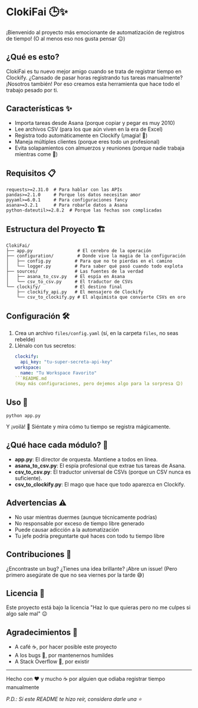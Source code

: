 # ClokiFai 🕒✨

¡Bienvenido al proyecto más emocionante de automatización de registros de tiempo! (O al menos eso nos gusta pensar 😉)

## ¿Qué es esto?

ClokiFai es tu nuevo mejor amigo cuando se trata de registrar tiempo en Clockify. ¿Cansado de pasar horas registrando tus tareas manualmente? ¡Nosotros también! Por eso creamos esta herramienta que hace todo el trabajo pesado por ti.

## Características ✨

- Importa tareas desde Asana (porque copiar y pegar es muy 2010)
- Lee archivos CSV (para los que aún viven en la era de Excel)
- Registra todo automáticamente en Clockify (¡magia! 🎩)
- Maneja múltiples clientes (porque eres todo un profesional)
- Evita solapamientos con almuerzos y reuniones (porque nadie trabaja mientras come 🍕)

## Requisitos 📋

```
requests>=2.31.0  # Para hablar con las APIs
pandas>=2.1.0     # Porque los datos necesitan amor
pyyaml>=6.0.1     # Para configuraciones fancy
asana>=3.2.1      # Para robarle datos a Asana
python-dateutil>=2.8.2  # Porque las fechas son complicadas
```

## Estructura del Proyecto 🏗️

```
ClokiFai/
├── app.py                 # El cerebro de la operación
├── configuration/         # Donde vive la magia de la configuración
│   ├── config.py         # Para que no te pierdas en el camino
│   └── logger.py         # Para saber qué pasó cuando todo explota
├── sources/              # Las fuentes de la verdad
│   ├── asana_to_csv.py   # El espía en Asana
│   └── csv_to_csv.py     # El traductor de CSVs
└── clockify/             # El destino final
    ├── clockify_api.py   # El mensajero de Clockify
    └── csv_to_clockify.py # El alquimista que convierte CSVs en oro
```

## Configuración 🛠️

1. Crea un archivo `files/config.yaml` (sí, en la carpeta `files`, no seas rebelde)
2. Llénalo con tus secretos:
   ```yaml
   clockify:
     api_key: "tu-super-secreta-api-key"
   workspace:
     name: "Tu Workspace Favorito"
   ```README.md
   (Hay más configuraciones, pero dejemos algo para la sorpresa 😉)

## Uso 🚀

```
python app.py
```

Y ¡voilà! 🎉 Siéntate y mira cómo tu tiempo se registra mágicamente.

## ¿Qué hace cada módulo? 🤔

- **app.py**: El director de orquesta. Mantiene a todos en línea.
- **asana_to_csv.py**: El espía profesional que extrae tus tareas de Asana.
- **csv_to_csv.py**: El traductor universal de CSVs (porque un CSV nunca es suficiente).
- **csv_to_clockify.py**: El mago que hace que todo aparezca en Clockify.

## Advertencias ⚠️

- No usar mientras duermes (aunque técnicamente podrías)
- No responsable por exceso de tiempo libre generado
- Puede causar adicción a la automatización
- Tu jefe podría preguntarte qué haces con todo tu tiempo libre

## Contribuciones 🤝

¿Encontraste un bug? ¿Tienes una idea brillante? ¡Abre un issue! (Pero primero asegúrate de que no sea viernes por la tarde 😅)

## Licencia 📄

Este proyecto está bajo la licencia "Haz lo que quieras pero no me culpes si algo sale mal" 😉

## Agradecimientos 🙏

- A café ☕, por hacer posible este proyecto
- A los bugs 🐛, por mantenernos humildes
- A Stack Overflow 🚀, por existir

---

Hecho con ❤️ y mucho ☕ por alguien que odiaba registrar tiempo manualmente

*P.D.: Si este README te hizo reír, considera darle una ⭐*